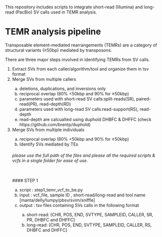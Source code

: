 This repository includes scripts to integrate short-read (Illumina) and long-read (PacBio) SV calls used in TEMR analysis.

# TEMR analysis pipeline

Transposable element-mediated rearrangements (TEMRs) are a category of structural variants (&ge;50bp) mediated by transposons.

There are three major steps involved in identifying TEMRs from SV calls.

<ol>
  <li>Extract SVs from each caller/algorithm/tool and organize them in tsv format</li>
  <li>Merge SVs from multiple callers</li>
  <ol style="list-style-type: lower-alpha">
    <li>deletions, duplications, and inversions only</li>
    <li>reciprocal overlap (80% <50kbp and 90% for &ge;50kbp)</li>
    <li>parameters used with short-read SV calls:split-reads(SR), paired-read(PR), read-depth(RD)</li>
    <li>parameters used with long-read SV calls:read-support(RS), read-depth</li>    
    <li>read-depth are calcualted using duphold DHBFC & DHFFC (check https://github.com/brentp/duphold)</li>

  </ol>
  <li>Merge SVs from multiple individuals</li>
  <ol style="list-style-type: lower-alpha">
    <li>reciprocal overlap (80% <50kbp and 90% for &ge;50kbp)</li>
  <li>Identify SVs mediated by TEs</li>
</ol>

###### please use the full path of the files and please all the required scripts & vcfs in a single folder for ease of use.
  <br/>
#### STEP 1
<ol type="a">
  <li>script : step1_temr_vcf_to_be.py
  <li>input : vcf_file, sample ID , short-read/long-read and tool name [manta/delly/lumpy/pbsv/svim/sniffle]</li>
  <li>output : tsv files containing SVs calls in the following format</li>
    <ul style="list-style-type: lower-alpha">
      <li>short-read: [CHR, POS, END, SVTYPE, SAMPLEID, CALLER, SR, PR, DHBFC and DHFFC]</li>
      <li>long-read: [CHR, POS, END, SVTYPE, SAMPLEID, CALLER, RS, DHBFC and DHFFC]</li>
    </ul>
</ol>

